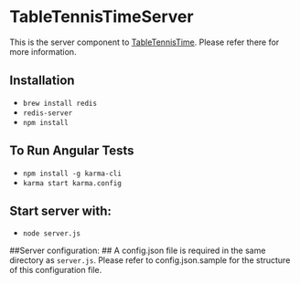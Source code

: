 # TableTennisTimeServer #

This is the server component to [TableTennisTime](https://github.com/sheelc/TableTennisTime). Please refer there for more information.

## Installation
- `brew install redis`
- `redis-server`
- `npm install`

## To Run Angular Tests
- `npm install -g karma-cli`
- `karma start karma.config`

## Start server with: ##
- `node server.js`

##Server configuration: ##
A config.json file is required in the same directory as `server.js`. Please refer to config.json.sample for the structure of this
configuration file.

